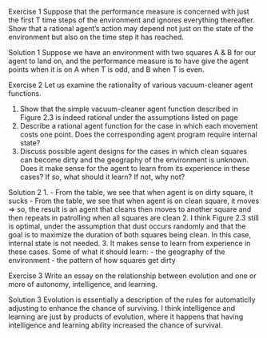 Exercise 1
Suppose that the performance measure is concerned with just the first T
 time steps of the environment and ignores everything thereafter. Show that a rational agent’s action may depend not just on the state of the environment but also on the time step it has reached.

 Solution 1
 Suppose we have an environment with two squares A & B for our agent to land on, and the performance measure is to have give the agent points when it is on A when T is odd, and B when T is even.

 Exercise 2
 Let us examine the rationality of various vacuum-cleaner agent functions.
1. Show that the simple vacuum-cleaner agent function described in Figure 2.3 is indeed rational under the assumptions listed on page 
2. Describe a rational agent function for the case in which each movement costs one point. Does the corresponding agent program require internal state?
3. Discuss possible agent designs for the cases in which clean squares can become dirty and the geography of the environment is unknown. Does it make sense for the agent to learn from its experience in these cases? If so, what should it learn? If not, why not?

Solution 2
1. 
    - From the table, we see that when agent is on dirty square, it sucks
    - From the table, we see that when agent is on clean square, it moves
    => so, the result is an agent that cleans then moves to another square and then repeats in patrolling when all squares are clean
2. I think Figure 2.3 still is optimal, under the assumption that dust occurs randomly and that the goal is to maximize the duration of both squares being clean. In this case, internal state is not needed.
3. It makes sense to learn from experience in these cases. Some of what it should learn:
    - the geography of the environment
    - the pattern of how squares get dirty

Exercise 3
Write an essay on the relationship between evolution and one or more of autonomy, intelligence, and learning.

Solution 3
Evolution is essentially a description of the rules for automaticlly adjusting to enhance the chance of surviving. I think intelligence and learning are just by products of evolution, where it happens that having intelligence and learning ability increased the chance of survival.